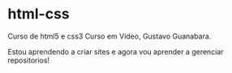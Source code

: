 # html-css
 Curso de html5 e css3 Curso em Vídeo, Gustavo Guanabara.

 Estou aprendendo a criar sites e agora vou aprender a gerenciar repositorios!

